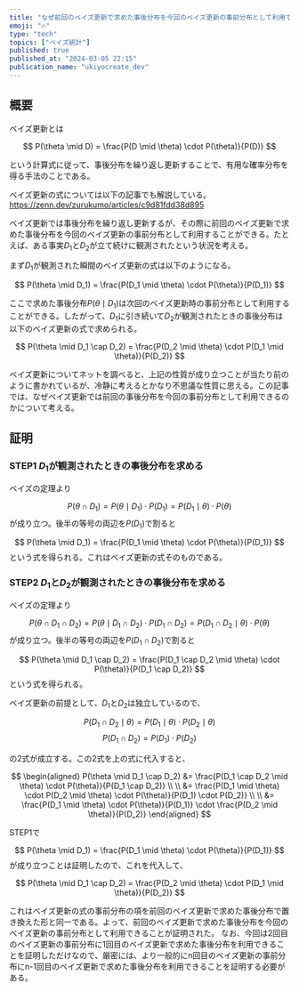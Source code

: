 ```yaml
---
title: "なぜ前回のベイズ更新で求めた事後分布を今回のベイズ更新の事前分布として利用できるのか？"
emoji: "🔥"
type: "tech"
topics: ["ベイズ統計"]
published: true
published_at: "2024-03-05 22:15"
publication_name: "ukiyocreate_dev"
---
```


## 概要
ベイズ更新とは

$$
P(\theta \mid D) = \frac{P(D \mid \theta) \cdot P(\theta)}{P(D)}
$$

という計算式に従って、事後分布を繰り返し更新することで、有用な確率分布を得る手法のことである。

ベイズ更新の式については以下の記事でも解説している。
https://zenn.dev/zurukumo/articles/c9d81fdd38d895

ベイズ更新では事後分布を繰り返し更新するが、その際に前回のベイズ更新で求めた事後分布を今回のベイズ更新の事前分布として利用することができる。たとえば、ある事実$D_1$と$D_2$が立て続けに観測されたという状況を考える。

まず$D_1$が観測された瞬間のベイズ更新の式は以下のようになる。

$$
P(\theta \mid D_1) = \frac{P(D_1 \mid \theta) \cdot P(\theta)}{P(D_1)}
$$

ここで求めた事後分布$P(\theta \mid D_1)$は次回のベイズ更新時の事前分布として利用することができる。したがって、$D_1$に引き続いて$D_2$が観測されたときの事後分布は以下のベイズ更新の式で求められる。

$$
P(\theta \mid D_1 \cap D_2) = \frac{P(D_2 \mid \theta) \cdot P(D_1 \mid \theta)}{P(D_2)}
$$

ベイズ更新についてネットを調べると、上記の性質が成り立つことが当たり前のように書かれているが、冷静に考えるとかなり不思議な性質に思える。この記事では、なぜベイズ更新では前回の事後分布を今回の事前分布として利用できるのかについて考える。


## 証明
### STEP1 $D_1$が観測されたときの事後分布を求める
ベイズの定理より

$$
P(\theta \cap D_1) = P(\theta \mid D_1) \cdot P(D_1) = P(D_1 \mid \theta) \cdot P(\theta)
$$
が成り立つ。後半の等号の両辺を$P(D_1)$で割ると

$$
P(\theta \mid D_1) = \frac{P(D_1 \mid \theta) \cdot P(\theta)}{P(D_1)}
$$
という式を得られる。これはベイズ更新の式そのものである。

### STEP2 $D_1$と$D_2$が観測されたときの事後分布を求める
ベイズの定理より

$$
P(\theta \cap D_1 \cap D_2) = P(\theta \mid D_1 \cap D_2) \cdot P(D_1 \cap D_2) = P(D_1 \cap D_2 \mid \theta) \cdot P(\theta)
$$
が成り立つ。後半の等号の両辺を$P(D_1 \cap D_2)$で割ると

$$
P(\theta \mid D_1 \cap D_2) = \frac{P(D_1 \cap D_2 \mid \theta) \cdot P(\theta)}{P(D_1 \cap D_2)}
$$
という式を得られる。

ベイズ更新の前提として、$D_1$と$D_2$は独立しているので、

$$
P(D_1 \cap D_2 \mid \theta) = P(D_1 \mid \theta) \cdot P(D_2 \mid \theta)
$$
$$
P(D_1 \cap D_2) = P(D_1) \cdot P(D_2)
$$

の2式が成立する。この2式を上の式に代入すると、

$$
\begin{aligned}
P(\theta \mid D_1 \cap D_2) &= \frac{P(D_1 \cap D_2 \mid \theta) \cdot P(\theta)}{P(D_1 \cap D_2)} \\
\\
&= \frac{P(D_1 \mid \theta) \cdot P(D_2 \mid \theta) \cdot P(\theta)}{P(D_1) \cdot P(D_2)} \\
\\
&= \frac{P(D_1 \mid \theta) \cdot P(\theta)}{P(D_1)} \cdot \frac{P(D_2 \mid \theta)}{P(D_2)}
\end{aligned}
$$

STEP1で

$$
P(\theta \mid D_1) = \frac{P(D_1 \mid \theta) \cdot P(\theta)}{P(D_1)}
$$
が成り立つことは証明したので、これを代入して、

$$
P(\theta \mid D_1 \cap D_2) = \frac{P(D_2 \mid \theta) \cdot P(D_1 \mid \theta)}{P(D_2)}
$$

これはベイズ更新の式の事前分布の項を前回のベイズ更新で求めた事後分布で置き換えた形と同一である。よって、前回のベイズ更新で求めた事後分布を今回のベイズ更新の事前分布として利用できることが証明された。
なお、今回は2回目のベイズ更新の事前分布に1回目のベイズ更新で求めた事後分布を利用できることを証明しただけなので、厳密には、より一般的にn回目のベイズ更新の事前分布にn-1回目のベイズ更新で求めた事後分布を利用できることを証明する必要がある。
